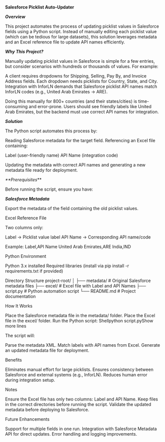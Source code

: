 ****Salesforce Picklist Auto-Updater****



_**Overview**_

This project automates the process of updating picklist values in Salesforce fields using a Python script. Instead of manually editing each picklist value (which can be tedious for large datasets), this solution leverages metadata and an Excel reference file to update API names efficiently.

_**Why This Project?**_

Manually updating picklist values in Salesforce is simple for a few entries, but consider scenarios with hundreds or thousands of values. For example:

A client requires dropdowns for Shipping, Selling, Pay By, and Invoice Address fields.
Each dropdown needs picklists for Country, State, and City.
Integration with InforLN demands that Salesforce picklist API names match InforLN codes (e.g., United Arab Emirates → ARE).

Doing this manually for 800+ countries (and their states/cities) is time-consuming and error-prone. Users should see friendly labels like United Arab Emirates, but the backend must use correct API names for integration.

_**Solution**_

The Python script automates this process by:

Reading Salesforce metadata for the target field.
Referencing an Excel file containing:

Label (user-friendly name)
API Name (integration code)


Updating the metadata with correct API names and generating a new metadata file ready for deployment.


_**Prerequisites_**

Before running the script, ensure you have:


_**Salesforce Metadata**_

Export the metadata of the field containing the old picklist values.


Excel Reference File

Two columns only:

Label → Picklist value label
API Name → Corresponding API name/code


Example:
Label,API Name
United Arab Emirates,ARE
India,IND





Python Environment

Python 3.x installed
Required libraries (install via pip install -r requirements.txt if provided)




Directory Structure
project-root/
│
├── metadata/          # Original Salesforce metadata files
├── excel/             # Excel file with Label and API Names
├── script.py          # Python automation script
└── README.md          # Project documentation


How It Works

Place the Salesforce metadata file in the metadata/ folder.
Place the Excel file in the excel/ folder.
Run the Python script:
Shellpython script.pyShow more lines

The script will:

Parse the metadata XML.
Match labels with API names from Excel.
Generate an updated metadata file for deployment.




Benefits

Eliminates manual effort for large picklists.
Ensures consistency between Salesforce and external systems (e.g., InforLN).
Reduces human error during integration setup.


Notes

Ensure the Excel file has only two columns: Label and API Name.
Keep files in the correct directories before running the script.
Validate the updated metadata before deploying to Salesforce.


Future Enhancements

Support for multiple fields in one run.
Integration with Salesforce Metadata API for direct updates.
Error handling and logging improvements.
